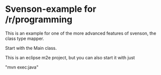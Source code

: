 Svenson-example for /r/programming
==================================

This is an example for one of the more advanced features of svenson, the class type mapper.

Start with the Main class.


This is an eclipse m2e project, but you can also start it with just

"mvn exec:java"
